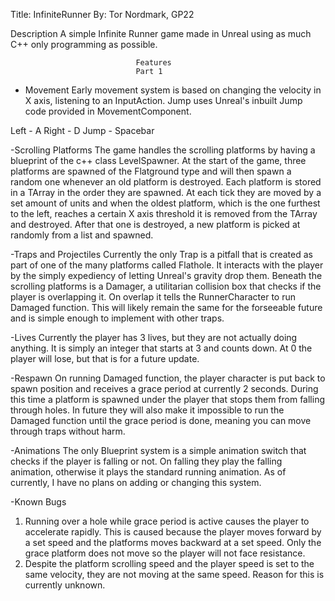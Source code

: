 Title: InfiniteRunner
By: Tor Nordmark, GP22

Description
A simple Infinite Runner game made in Unreal using as much C++ only programming as possible.

								Features
								Part 1
- Movement
Early movement system is based on changing the velocity in X axis, listening to an InputAction. Jump uses Unreal's inbuilt Jump code provided in MovementComponent.

Left - A
Right - D
Jump - Spacebar

-Scrolling Platforms
The game handles the scrolling platforms by having a blueprint of the c++ class LevelSpawner.
At the start of the game, three platforms are spawned of the Flatground type and will then spawn a random one whenever an old platform is destroyed. Each platform is stored in a TArray in the order they are spawned.
At each tick they are moved by a set amount of units and when the oldest platform, which is the one furthest to the left, reaches a certain X axis threshold it is removed from the TArray and destroyed.
After that one is destroyed, a new platform is picked at randomly from a list and spawned.


-Traps and Projectiles
Currently the only Trap is a pitfall that is created as part of one of the many platforms called Flathole. It interacts with the player by the simply expediency of letting Unreal's gravity drop them.
Beneath the scrolling platforms is a Damager, a utilitarian collision box that checks if the player is overlapping it. On overlap it tells the RunnerCharacter to run Damaged function.
This will likely remain the same for the forseeable future and is simple enough to implement with other traps.

-Lives
Currently the player has 3 lives, but they are not actually doing anything. It is simply an integer that starts at 3 and counts down. At 0 the player will lose, but that is for a future update.

-Respawn
On running Damaged function, the player character is put back to spawn position and receives a grace period at currently 2 seconds. During this time a platform is spawned under the player that stops them from falling through holes.
In future they will also make it impossible to run the Damaged function until the grace period is done, meaning you can move through traps without harm.

-Animations
The only Blueprint system is a simple animation switch that checks if the player is falling or not. On falling they play the falling animation, otherwise it plays the standard running animation.
As of currently, I have no plans on adding or changing this system.

-Known Bugs
1. Running over a hole while grace period is active causes the player to accelerate rapidly. This is caused because the player moves forward by a set speed and the platforms moves backward at a set speed. Only the grace platform does not move so the player will not face resistance.
2. Despite the platform scrolling speed and the player speed is set to the same velocity, they are not moving at the same speed. Reason for this is currently unknown.